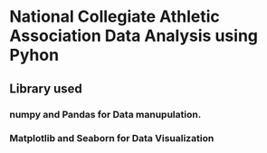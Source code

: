# National Collegiate Athletic Association Data Analysis using Pyhon

## Library used
### numpy and Pandas for Data manupulation.
### Matplotlib and Seaborn for Data Visualization
